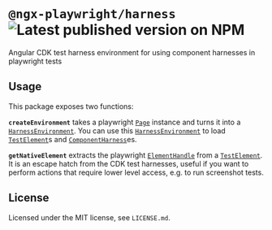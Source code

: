 # `@ngx-playwright/harness` ![Latest published version on NPM](https://img.shields.io/npm/v/@ngx-playwright/harness)

Angular CDK test harness environment for using component harnesses in playwright tests

## Usage

This package exposes two functions:

**`createEnvironment`** takes a playwright [`Page`][page] instance and turns it into a [`HarnessEnvironment`][harness-environment]. You can use this [`HarnessEnvironment`][harness-environment] to load [`TestElement`][test-element]s and [`ComponentHarness`][component-harness]es.

**`getNativeElement`** extracts the playwright [`ElementHandle`][element-handle] from a [`TestElement`][test-element]. It is an escape hatch from the CDK test harnesses, useful if you want to perform actions that require lower level access, e.g. to run screenshot tests.

## License

Licensed under the MIT license, see `LICENSE.md`.

[component-harness]: https://material.angular.io/cdk/test-harnesses/api#ComponentHarness
[element-handle]: https://playwright.dev/docs/api/class-elementhandle
[harness-environment]: https://material.angular.io/cdk/test-harnesses/api#HarnessEnvironment
[page]: https://playwright.dev/docs/api/class-page/
[test-element]: https://material.angular.io/cdk/test-harnesses/api#TestElement
